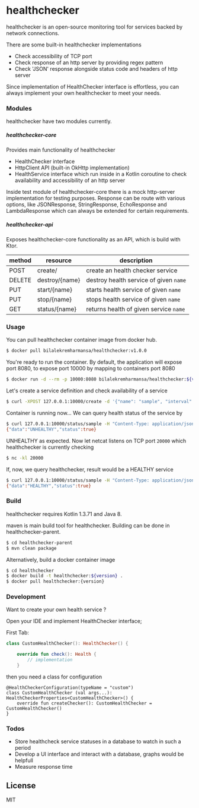# healthchecker

healthchecker is an open-source monitoring tool for services backed by network connections.

There are some built-in healthchecker implementations 
  - Check accessibility of TCP port
  - Check response of an http server by providing regex pattern
  - Check 'JSON' response alongside status code and headers of http server

Since implementation of HealthChecker interface is effortless, you can always implement your own healthchecker to meet your needs.
  

### Modules

healthchecker have two modules currently.

##### healthchecker-core
Provides main functionality of healthchecker
  - HealthChecker interface
  - HttpClient API (built-in OkHttp implementation)
  - HealthService interface which run inside in a Kotlin coroutine to check availability and accessibility of an http server

Inside test module of healthchecker-core there is a mock http-server implementation for testing purposes. Response can be route with various options, like JSONResponse, StringResponse, EchoResponse and LambdaResponse which can always be extended for certain requirements.

##### healthchecker-api
Exposes healthchecker-core functionality as an API, which is build with Ktor.


| method | resource | description |
| ------ | ------ | ------ |
| POST | create/ | create an health checker service |
| DELETE | destroy/{name} | destroy health service of given `name` |
| PUT | start/{name} | starts health service of given `name` |
| PUT | stop/{name} | stops health service of given `name` |
| GET | status/{name} | returns health of given service `name`  |

### Usage

You can pull healthchecker container image from docker hub. 

```sh
$ docker pull bilalekremharmansa/healthchecker:v1.0.0
```

You're ready to run the container. By default, the application will expose port 8080, to expose port 10000 by mapping to containers port 8080

```sh
$ docker run -d --rm -p 10000:8080 bilalekremharmansa/healthchecker:${version}
```

Let's create a service definition and check availability of a service

```sh
$ curl -XPOST 127.0.0.1:10000/create -d '{"name": "sample", "interval": 2000, "checker": { "type": "tcp", "ip": "127.0.0.1", "port": 20000, "timeout": 1000}}' -H "Content-Type: application/json"
```

Container is running now... We can query health status of the service by
```sh
$ curl 127.0.0.1:10000/status/sample -H "Content-Type: application/json"
{"data":"UNHEALTHY","status":true}
```

UNHEALTHY as expected. Now let netcat listens on TCP port `20000` which healthchecker is currently checking

```sh
$ nc -kl 20000
```

If, now, we query healthchecker, result would be a HEALTHY service

```sh
$ curl 127.0.0.1:10000/status/sample -H "Content-Type: application/json"
{"data":"HEALTHY","status":true}
```

### Build

healthchecker requires Kotlin 1.3.71 and Java 8.

maven is main build tool for healthchecker. Building can be done in healthchecker-parent.

```sh
$ cd healthchecker-parent
$ mvn clean package
```

Alternatively, build a docker container image 

```sh
$ cd healthchecker
$ docker build -t healthchecker:${version} .
$ docker pull healthchecker:{version}
```

### Development

Want to create your own health service ?

Open your IDE and implement HealthChecker interface;

First Tab:
```kotlin
class CustomHealthChecker(): HealthChecker() {

    override fun check(): Health {
        // implementation
    }
```

then you need a class for configuration 

```
@HealthCheckerConfiguration(typeName = "custom")
class CustomHealthChecker (val args...): HealthCheckerProperties<CustomHealthChecker>() {
    override fun createChecker(): CustomHealthChecker = CustomHealthChecker()
}
```

### Todos

 - Store healthcheck service statuses in a database to watch in such a period 
 - Develop a UI interface and interact with a database, graphs would be helpfull
 - Measure response time

License
----

MIT

